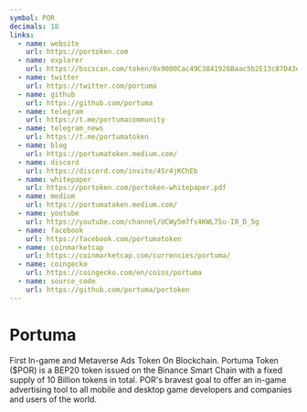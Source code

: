 ```yaml
---
symbol: POR
decimals: 18
links:
  - name: website
    url: https://portoken.com
  - name: explorer
    url: https://bscscan.com/token/0x9000Cac49C3841926Baac5b2E13c87D43e51B6a4
  - name: twitter
    url: https://twitter.com/portuma
  - name: github
    url: https://github.com/portuma
  - name: telegram
    url: https://t.me/portumacommunity
  - name: telegram_news
    url: https://t.me/portumatoken
  - name: blog
    url: https://portumatoken.medium.com/
  - name: discord
    url: https://discord.com/invite/4Sr4jKChEb
  - name: whitepaper
    url: https://portoken.com/portoken-whitepaper.pdf
  - name: medium
    url: https://portumatoken.medium.com/
  - name: youtube
    url: https://youtube.com/channel/UCWy5m7fs4KWL75u-I8_D_5g
  - name: facebook
    url: https://facebook.com/portumatoken
  - name: coinmarketcap
    url: https://coinmarketcap.com/currencies/portuma/
  - name: coingecko
    url: https://coingecko.com/en/coins/portuma
  - name: source_code
    url: https://github.com/portuma/portoken
---
```


# Portuma

First In-game and Metaverse Ads Token On Blockchain. Portuma Token ($POR) is a BEP20 token issued on the Binance Smart Chain with a fixed supply of 10 Billion tokens in total. POR's bravest goal to offer an in-game advertising tool to all mobile and desktop game developers and companies and users of the world.

